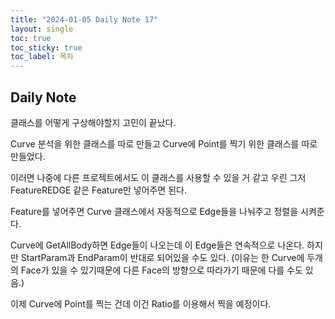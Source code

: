 ```yaml
---
title: "2024-01-05 Daily Note 17"
layout: single
toc: true
toc_sticky: true
toc_label: 목차
---
```


## Daily Note

클래스를 어떻게 구상해야할지 고민이 끝났다.

Curve 분석을 위한 클래스를 따로 만들고 Curve에 Point를 찍기 위한 클래스를 따로 만들었다. 

이러면 나중에 다른 프로젝트에서도 이 클래스를 사용할 수 있을 거 같고 우린 그저 FeatureREDGE 같은 Feature만 넣어주면 된다.

Feature를 넣어주면 Curve 클래스에서 자동적으로 Edge들을 나눠주고 정렬을 시켜준다. 

Curve에 GetAllBody하면 Edge들이 나오는데 이 Edge들은 연속적으로 나온다. 하지만 StartParam과 EndParam이 반대로 되어있을 수도 있다. (이유는 한 Curve에 두개의 Face가 있을 수 있기때문에 다른 Face의 방향으로 따라가기 때문에 다를 수도 있음.)

이제 Curve에 Point를 찍는 건데 이건 Ratio를 이용해서 찍을 예정이다.